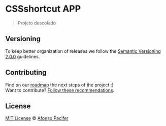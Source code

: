 # CSSshortcut APP



> Projeto descolado

## Versioning

To keep better organization of releases we follow the [Semantic Versioning 2.0.0](http://semver.org/) guidelines.

## Contributing
Find on our [roadmap](https://github.com/JOAOPAULOJP/csshortcut-app/issues/1) the next steps of the project ;)
<br>
Want to contribute? [Follow these recommendations](https://github.com/afonsopacifer/open-source-boilerplate/blob/master/CONTRIBUTING.md).


## License
[MIT License](https://github.com/JOAOPAULOJP/csshortcut-app/blob/master/LICENSE.md) © [Afonso Pacifer](http://afonsopacifer.com/)